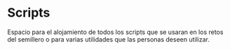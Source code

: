 # Scripts

Espacio para el alojamiento de todos los scripts que se usaran en los retos del semillero o para varias utilidades que las personas deseen utilizar.